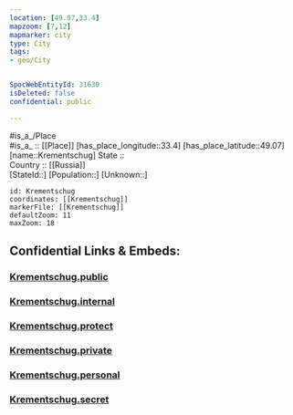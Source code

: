 ```yaml
---
location: [49.07,33.4] 
mapzoom: [7,12] 
mapmarker: city 
type: City
tags:
- geo/City


SpocWebEntityId: 31630
isDeleted: false
confidential: public

---
```

#is_a_/Place  
#is_a_ :: [[Place]] 
[has_place_longitude::33.4] 
[has_place_latitude::49.07] 
[name::Krementschug] 
State ::  
Country :: [[Russia]]  
[StateId::] 
[Population::] 
[Unknown::] 


```leaflet
id: Krementschug
coordinates: [[Krementschug]] 
markerFile: [[Krementschug]] 
defaultZoom: 11 
maxZoom: 18
```


## Confidential Links & Embeds: 

### [Krementschug.public](/_public/\Earth\Continent\Europe\Europe~East\Ukraine\Regions~Ukraine\Poltava\CityKrementschug.public.md) 

### [Krementschug.internal](/_internal/\Earth\Continent\Europe\Europe~East\Ukraine\Regions~Ukraine\Poltava\CityKrementschug.internal.md) 

### [Krementschug.protect](/_protect/\Earth\Continent\Europe\Europe~East\Ukraine\Regions~Ukraine\Poltava\CityKrementschug.protect.md) 

### [Krementschug.private](/_private/\Earth\Continent\Europe\Europe~East\Ukraine\Regions~Ukraine\Poltava\CityKrementschug.private.md) 

### [Krementschug.personal](/_personal/\Earth\Continent\Europe\Europe~East\Ukraine\Regions~Ukraine\Poltava\CityKrementschug.personal.md) 

### [Krementschug.secret](/_secret/\Earth\Continent\Europe\Europe~East\Ukraine\Regions~Ukraine\Poltava\CityKrementschug.secret.md)

